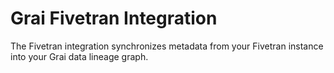 # Grai Fivetran Integration

The Fivetran integration synchronizes metadata from your Fivetran instance into your Grai data lineage graph.
